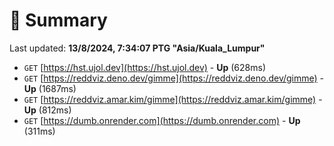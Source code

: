 # 📖 Summary
Last updated: **13/8/2024, 7:34:07 PTG "Asia/Kuala_Lumpur"**

- `GET` [https://hst.ujol.dev](https://hst.ujol.dev) - **Up** (628ms)
- `GET` [https://reddviz.deno.dev/gimme](https://reddviz.deno.dev/gimme) - **Up** (1687ms)
- `GET` [https://reddviz.amar.kim/gimme](https://reddviz.amar.kim/gimme) - **Up** (812ms)
- `GET` [https://dumb.onrender.com](https://dumb.onrender.com) - **Up** (311ms)
